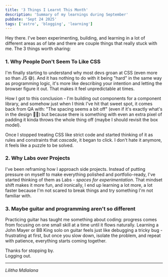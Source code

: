 ```yaml
---
title: '3 Things I Learnt This Month'
description: 'Summary of my learnings during September'
pubDate: 'Sept 24 2025'
tags: ['astro', 'blogging', 'learning']
---
```



Hey there. I've been experimenting, building, and learning in a lot of different areas as of late and there are couple things that really stuck with me. The 3 things worth sharing:


### 1. Why People Don't Seem To Like CSS

I'm finally starting to understand why most devs groan at CSS (even more so than JS 😅). And it has nothing to do with it being "hard" in the same way as programming logic, it's more like describing your intention and letting the browser figure it out. That makes it feel unpredictable at times.

How I got to this conclusion - I'm building out components for a component library, and somehow just when I think I've hit that sweet spot, it comes back from QA with: "The spacing seems a bit off" (even if it's exactly what's in the design 🤦‍♂️) but because there is something with even an extra pixel of padding it kinda throws the whole thing off (maybe I should revisit the box model).

Once I stopped treating CSS like strict code and started thinking of it as rules and constraints that _cascade_, it began to click. I don't hate it anymore, it feels like a puzzle to be solved.


### 2. Why Labs over Projects

I've been reframing how I approach side projects. Instead of putting pressure on myself to make everything polished and portfolio-ready, I've started thinking of them as Labs - *spaces for experimentation*. That mindset shift makes it more fun, and ironically, I end up learning a lot more, a lot faster because I'm not scared to break things and try something I'm not familiar with.

### 3. Maybe guitar and programming aren't so different

Practicing guitar has taught me something about coding: progress comes from focusing on one small skill at a time until it flows naturally. Learning a John Mayer or BB King solo on guitar feels just like debugging a tricky bug - frustrating at first, but once you slow down, isolate the problem, and repeat with patience, everything starts coming together.


Thanks for stopping by.   
Logging out.

---


_Lilitha Mdlalana_